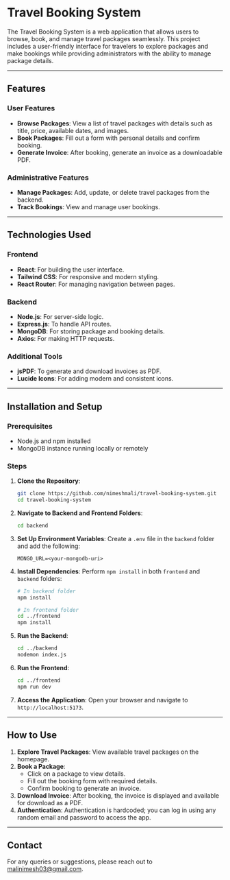 # Travel Booking System

The Travel Booking System is a web application that allows users to browse, book, and manage travel packages seamlessly. This project includes a user-friendly interface for travelers to explore packages and make bookings while providing administrators with the ability to manage package details.

---

## Features

### User Features
- **Browse Packages**: View a list of travel packages with details such as title, price, available dates, and images.
- **Book Packages**: Fill out a form with personal details and confirm booking.
- **Generate Invoice**: After booking, generate an invoice as a downloadable PDF.

### Administrative Features
- **Manage Packages**: Add, update, or delete travel packages from the backend.
- **Track Bookings**: View and manage user bookings.

---

## Technologies Used

### Frontend
- **React**: For building the user interface.
- **Tailwind CSS**: For responsive and modern styling.
- **React Router**: For managing navigation between pages.

### Backend
- **Node.js**: For server-side logic.
- **Express.js**: To handle API routes.
- **MongoDB**: For storing package and booking details.
- **Axios**: For making HTTP requests.

### Additional Tools
- **jsPDF**: To generate and download invoices as PDF.
- **Lucide Icons**: For adding modern and consistent icons.

---

## Installation and Setup

### Prerequisites
- Node.js and npm installed
- MongoDB instance running locally or remotely

### Steps

1. **Clone the Repository**:
   ```bash
   git clone https://github.com/nimeshmali/travel-booking-system.git
   cd travel-booking-system
   ```

2. **Navigate to Backend and Frontend Folders**:
   ```bash
   cd backend
   ```

3. **Set Up Environment Variables**:
   Create a `.env` file in the `backend` folder and add the following:
   ```env
   MONGO_URL=<your-mongodb-uri>
   ```

4. **Install Dependencies**:
   Perform `npm install` in both `frontend` and `backend` folders:
   ```bash
   # In backend folder
   npm install

   # In frontend folder
   cd ../frontend
   npm install
   ```

5. **Run the Backend**:
   ```bash
   cd ../backend
   nodemon index.js
   ```

6. **Run the Frontend**:
   ```bash
   cd ../frontend
   npm run dev
   ```

7. **Access the Application**:
   Open your browser and navigate to `http://localhost:5173`.

---

## How to Use

1. **Explore Travel Packages**: View available travel packages on the homepage.
2. **Book a Package**:
   - Click on a package to view details.
   - Fill out the booking form with required details.
   - Confirm booking to generate an invoice.
3. **Download Invoice**: After booking, the invoice is displayed and available for download as a PDF.
4. **Authentication**: Authentication is hardcoded; you can log in using any random email and password to access the app.

---

## Contact

For any queries or suggestions, please reach out to malinimesh03@gmail.com.

